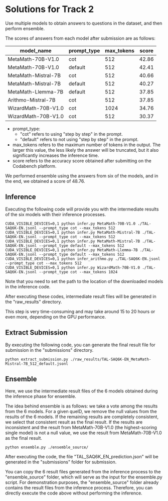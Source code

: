# Solutions for Track 2

Use multiple models to obtain answers to questions in the dataset, and then perform ensemble.

The scores of answers from each model after submission are as follows:

| model_name          | prompt_type | max_tokens | score |
|---------------------|-------------|------------|-------|
| MetaMath-70B-V1.0   | cot         | 512        | 42.86 |
| MetaMath-70B-V1.0   | default     | 512        | 42.41 |
| MetaMath-Mistral-7B | cot         | 512        | 40.66 |
| MetaMath-Mistral-7B | default     | 512        | 40.27 |
| MetaMath-Llemma-7B  | default     | 512        | 37.85 |
| Arithmo-Mistral-7B  | cot         | 512        | 37.85 |
| WizardMath-70B-V1.0 | cot         | 1024       | 34.76 |
| WizardMath-70B-V1.0 | cot         | 512        | 30.37 |

- prompt_type:
    - "cot" refers to using "step by step" in the prompt.
    - "default" refers to not using "step by step" in the prompt.
- max_tokens refers to the maximum number of tokens in the output. The larger this value, the less likely the answer will be truncated, but it also significantly increases the inference time.
- score refers to the accuracy score obtained after submitting on the Codabench platform.

We performed ensemble using the answers from six of the models, and in the end, we obtained a score of 48.76.

## Inference

Executing the following code will provide you with the intermediate results of the six models with their inference processes.

```
CUDA_VISIBLE_DEVICES=0,1 python infer.py MetaMath-70B-V1.0 ./TAL-SAQ6K-EN.jsonl --prompt_type cot --max_tokens 512
CUDA_VISIBLE_DEVICES=0,1 python infer.py MetaMath-Mistral-7B ./TAL-SAQ6K-EN.jsonl --prompt_type cot --max_tokens 512
CUDA_VISIBLE_DEVICES=0,1 python infer.py MetaMath-Mistral-7B ./TAL-SAQ6K-EN.jsonl --prompt_type default --max_tokens 512
CUDA_VISIBLE_DEVICES=0,1 python infer.py MetaMath-Llemma-7B ./TAL-SAQ6K-EN.jsonl --prompt_type default --max_tokens 512
CUDA_VISIBLE_DEVICES=0,1 python infer_arithmo.py ./TAL-SAQ6K-EN.jsonl --prompt_type cot --max_tokens 512
CUDA_VISIBLE_DEVICES=0,1 python infer.py WizardMath-70B-V1.0 ./TAL-SAQ6K-EN.jsonl --prompt_type cot --max_tokens 1024
```

Note that you need to set the path to the location of the downloaded models in the inference code.

After executing these codes, intermediate result files will be generated in the "raw_results" directory.

This step is very time-consuming and may take around 15 to 20 hours or even more, depending on the GPU performance.

## Extract Submission

By executing the following code, you can generate the final result file for submission in the "submissions" directory.

```
python extract_submission.py ./raw_results/TAL-SAQ6K-EN_MetaMath-Mistral-7B_512_default.jsonl
```

## Ensemble

Here, we use the intermediate result files of the 6 models obtained during the inference phase for ensemble.

The idea behind ensemble is as follows: we take a vote among the results from the 6 models. For a given queID, we remove the null values from the results of the 6 models. If the remaining results are completely consistent, we select that consistent result as the final result. If the results are inconsistent and the result from MetaMath-70B-V1.0 (the highest-scoring single model) is not a null value, we use the result from MetaMath-70B-V1.0 as the final result.

```
python ensemble.py ./ensemble_source/
```

After executing the code, the file "TAL_SAQ6K_EN_prediction.json" will be generated in the "submissions" folder for submission.

You can copy the 6 result files generated from the inference process to the "ensemble_source" folder, which will serve as the input for the ensemble.py script. For demonstration purposes, the "ensemble_source" folder already contains the result files from the inference process. Therefore, you can directly execute the code above without performing the inference.

